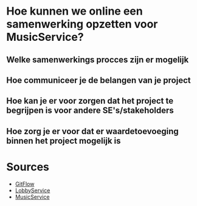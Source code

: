 # Hoe kunnen we online een samenwerking opzetten voor MusicService?

## Welke samenwerkings procces zijn er mogelijk

## Hoe communiceer je de belangen van je project


## Hoe kan je er voor zorgen dat het project te begrijpen is voor andere SE's/stakeholders

## Hoe zorg je er voor dat er waardetoevoeging binnen het project mogelijk is


# Sources
- [GitFlow](http://datasift.github.io/gitflow/IntroducingGitFlow.html)
- [LobbyService](https://github.com/IP3Semester3/ipsemester3_lobbyservice)
- [MusicService](https://github.com/IP3Semester3/ipsemester3_music)
